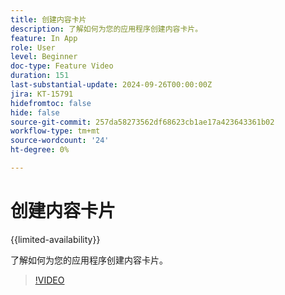 ```yaml
---
title: 创建内容卡片
description: 了解如何为您的应用程序创建内容卡片。
feature: In App
role: User
level: Beginner
doc-type: Feature Video
duration: 151
last-substantial-update: 2024-09-26T00:00:00Z
jira: KT-15791
hidefromtoc: false
hide: false
source-git-commit: 257da58273562df68623cb1ae17a423643361b02
workflow-type: tm+mt
source-wordcount: '24'
ht-degree: 0%

---
```



# 创建内容卡片

{{limited-availability}}

了解如何为您的应用程序创建内容卡片。

>[!VIDEO](https://video.tv.adobe.com/v/3434783/?learn=on)

